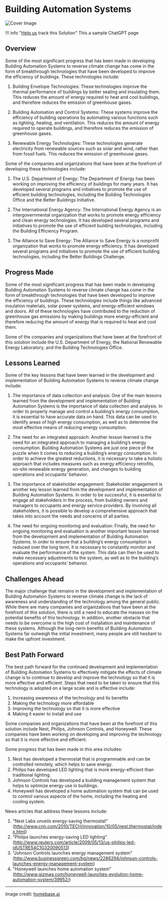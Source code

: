 # Building Automation Systems

![Cover Image](img/building-automation.png)

!!! info "[Help us](../../contribute) track this Solution"
    This a sample ChatGPT page

## Overview

Some of the most significant progress that has been made in developing Building Automation Systems to reverse climate change has come in the form of breakthrough technologies that have been developed to improve the efficiency of buildings. These technologies include:

1. Building Envelope Technologies: These technologies improve the thermal performance of buildings by better sealing and insulating them. This reduces the amount of energy required to heat and cool buildings, and therefore reduces the emission of greenhouse gases.

2. Building Automation and Control Systems: These systems improve the efficiency of building operations by automating various functions such as lighting, heating, and ventilation. This reduces the amount of energy required to operate buildings, and therefore reduces the emission of greenhouse gases.

3. Renewable Energy Technologies: These technologies generate electricity from renewable sources such as solar and wind, rather than from fossil fuels. This reduces the emission of greenhouse gases.

Some of the companies and organizations that have been at the forefront of developing these technologies include:

1. The U.S. Department of Energy: The Department of Energy has been working on improving the efficiency of buildings for many years. It has developed several programs and initiatives to promote the use of efficient building technologies, including the Building Technologies Office and the Better Buildings Initiative.

2. The International Energy Agency: The International Energy Agency is an intergovernmental organization that works to promote energy efficiency and clean energy technologies. It has developed several programs and initiatives to promote the use of efficient building technologies, including the Building Efficiency Program.

3. The Alliance to Save Energy: The Alliance to Save Energy is a nonprofit organization that works to promote energy efficiency. It has developed several programs and initiatives to promote the use of efficient building technologies, including the Better Buildings Challenge.

## Progress Made

Some of the most significant progress that has been made in developing Building Automation Systems to reverse climate change has come in the form of breakthrough technologies that have been developed to improve the efficiency of buildings. These technologies include things like advanced insulation materials, solar power systems, and energy-efficient windows and doors. All of these technologies have contributed to the reduction of greenhouse gas emissions by making buildings more energy-efficient and therefore reducing the amount of energy that is required to heat and cool them.

Some of the companies and organizations that have been at the forefront of this solution include the U.S. Department of Energy, the National Renewable Energy Laboratory, and the Building Technologies Office.

## Lessons Learned

Some of the key lessons that have been learned in the development and implementation of Building Automation Systems to reverse climate change include:

1. The importance of data collection and analysis: One of the main lessons learned from the development and implementation of Building Automation Systems is the importance of data collection and analysis. In order to properly manage and control a building’s energy consumption, it is essential to have accurate data on hand. This data can be used to identify areas of high energy consumption, as well as to determine the most effective means of reducing energy consumption.

2. The need for an integrated approach: Another lesson learned is the need for an integrated approach to managing a building’s energy consumption. Building Automation Systems are just one piece of the puzzle when it comes to reducing a building’s energy consumption. In order to achieve the greatest reductions, it is necessary to take a holistic approach that includes measures such as energy efficiency retrofits, on-site renewable energy generation, and changes to building operations and occupants’ behavior.

3. The importance of stakeholder engagement: Stakeholder engagement is another key lesson learned from the development and implementation of Building Automation Systems. In order to be successful, it is essential to engage all stakeholders in the process, from building owners and managers to occupants and energy service providers. By involving all stakeholders, it is possible to develop a comprehensive approach that takes into account the needs and concerns of all parties.

4. The need for ongoing monitoring and evaluation: Finally, the need for ongoing monitoring and evaluation is another important lesson learned from the development and implementation of Building Automation Systems. In order to ensure that a building’s energy consumption is reduced over the long term, it is necessary to constantly monitor and evaluate the performance of the system. This data can then be used to make necessary adjustments to the system, as well as to the building’s operations and occupants’ behavior.

## Challenges Ahead

The major challenge that remains in the development and implementation of Building Automation Systems to reverse climate change is the lack of awareness and understanding of the technology among the general public. While there are many companies and organizations that have been at the forefront of this solution, there is still a need to educate the masses on the potential benefits of this technology. In addition, another obstacle that needs to be overcome is the high cost of installation and maintenance of these systems. Although the long-term benefits of Building Automation Systems far outweigh the initial investment, many people are still hesitant to make the upfront investment.

## Best Path Forward

The best path forward for the continued development and implementation of Building Automation Systems to effectively mitigate the effects of climate change is to continue to develop and improve the technology so that it is more effective and efficient. Steps that need to be taken to ensure that this technology is adopted on a large scale and is effective include:

1. Increasing awareness of the technology and its benefits
2. Making the technology more affordable
3. Improving the technology so that it is more effective
4. Making it easier to install and use

Some companies and organizations that have been at the forefront of this solution include Nest, Philips, Johnson Controls, and Honeywell. These companies have been working on developing and improving the technology so that it is more effective and efficient.

Some progress that has been made in this area includes:

1. Nest has developed a thermostat that is programmable and can be controlled remotely, which helps to save energy.
2. Philips has developed LED lighting that is more energy-efficient than traditional lighting.
3. Johnson Controls has developed a building management system that helps to optimize energy use in buildings.
4. Honeywell has developed a home automation system that can be used to control various aspects of the home, including the heating and cooling system.

News articles that address these lessons include:

1. "Nest Labs unveils energy-saving thermostat" (http://www.cnn.com/2010/TECH/innovation/10/05/nest.thermostat/index.html)
2. "Philips launches energy-saving LED lighting" (http://www.reuters.com/article/2009/05/13/us-philips-led-idUSTRE54C1G320090513)
3. "Johnson Controls launches energy management system" (http://www.businessgreen.com/bg/news/2286294/johnson-controls-launches-energy-management-system)
4. "Honeywell launches home automation system" (http://www.gizmag.com/honeywell-launches-evolution-home-automation-system/39952/)

---

Image credit: [homebase.ai](https://homebase.ai/connected-buildings/the-benefits-of-building-automation/)
